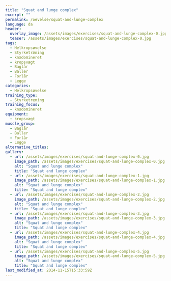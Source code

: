 ```yaml
---
title: "Squat and lunge complex"
excerpt: ""
permalink: /oevelse/squat-and-lunge-complex
language: da
header:
  overlay_image: /assets/images/exercises/squat-and-lunge-complex-0.jpg
  teaser: /assets/images/exercises/squat-and-lunge-complex-0.jpg
tags:
  - Helkropsøvelse
  - Styrketræning
  - knædomineret
  - kropsvægt
  - Baglår
  - Baller
  - Forlår
  - Lægge
categories:
  - Helkropsøvelse
training_type: 
  - Styrketræning
training_focus: 
  - knædomineret
equipment:
  - kropsvægt
muscle_group:
  - Baglår
  - Baller
  - Forlår
  - Lægge
alternative_titles:
gallery:
  - url: /assets/images/exercises/squat-and-lunge-complex-0.jpg
    image_path: /assets/images/exercises/squat-and-lunge-complex-0.jpg
    alt: "Squat and lunge complex"
    title: "Squat and lunge complex"
  - url: /assets/images/exercises/squat-and-lunge-complex-1.jpg
    image_path: /assets/images/exercises/squat-and-lunge-complex-1.jpg
    alt: "Squat and lunge complex"
    title: "Squat and lunge complex"
  - url: /assets/images/exercises/squat-and-lunge-complex-2.jpg
    image_path: /assets/images/exercises/squat-and-lunge-complex-2.jpg
    alt: "Squat and lunge complex"
    title: "Squat and lunge complex"
  - url: /assets/images/exercises/squat-and-lunge-complex-3.jpg
    image_path: /assets/images/exercises/squat-and-lunge-complex-3.jpg
    alt: "Squat and lunge complex"
    title: "Squat and lunge complex"
  - url: /assets/images/exercises/squat-and-lunge-complex-4.jpg
    image_path: /assets/images/exercises/squat-and-lunge-complex-4.jpg
    alt: "Squat and lunge complex"
    title: "Squat and lunge complex"
  - url: /assets/images/exercises/squat-and-lunge-complex-5.jpg
    image_path: /assets/images/exercises/squat-and-lunge-complex-5.jpg
    alt: "Squat and lunge complex"
    title: "Squat and lunge complex"
last_modified_at: 2014-11-15T15:33:59Z
---
```



